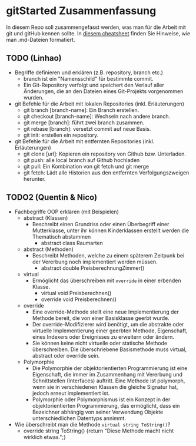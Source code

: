 # gitStarted Zusammenfassung
In diesem Repo soll zusammengefasst werden, was man für die Arbeit mit git und gitHub kennen sollte.
In [diesem cheatsheet](https://github.com/adam-p/markdown-here/wiki/Markdown-Cheatsheet) finden Sie Hinweise, wie man .md-Dateien formatiert.

## TODO (Linhao)
- Begriffe definieren und erklären (z.B. repository, branch etc.)
  - branch ist ein "Namensschild" für bestimmte commit.
  - Ein Git-Repository verfolgt und speichert den Verlauf aller Änderungen, die an den Dateien eines Git-Projekts vorgenommen wurden.
- git Befehle für die Arbeit mit lokalen Repositories (inkl. Erläuterungen) 
  - git branch [branch-name]: Ein Branch erstellen.
  - git checkout [branch-name]: Wechseln nach andere branch. 
  - git merge [branch]: führt zwei branch zusammen.
  - git rebase [branch]: versetzt commit auf neue Basis.
  - git init: erstellen ein repository.
- git Befehle für die Arbeit mit entfernten Repositories (inkl. Erläuterungen)
  - git clone [url]: Kopieren ein repository von Github bzw. Unterladen.
  - git push: alle local branch auf Github hochladen
  - git pull: Ein Kombination von git fetch und git merge
  - git fetch: Lädt alle Historien aus den entfernten Verfolgungszweigen herunter.
## TODO2 (Quentin & Nico)
- Fachbegriffe OOP erklären (mit Beispielen)
  - abstract (Klassen)
    - Beschreibt einen Grundriss oder einen Überbegriff einer Mutterklasse, unter ihr können Kinderklassen erstellt werden die Thematisch abstammen
      - abstract class Raumarten
  - abstract (Methoden)
    - Beschreibt Methoden, welche zu einem späterem Zeitpunk bei der Vererbung noch implementiert werden müssen.
      - abstract double PreisberechnungZimmer()
  - virtual
    - Ermöglicht das überschreiben mit `override` in einer erbenden Klasse.
      - virtual void Preisberechnen()
      - override void Preisberechnen()
  - override
    - Eine override-Methode stellt eine neue Implementierung der Methode bereit, die von einer Basisklasse geerbt wurde.
    - Der override-Modifizierer wird benötigt, um die abstrakte oder virtuelle Implementierung einer geerbten Methode, Eigenschaft,   eines Indexers oder Ereignisses zu erweitern oder ändern.
    - Sie können keine nicht virtuelle oder statische Methode überschreiben. Die überschriebene Basismethode muss virtual, abstract oder override sein.
  - Polymorphie
    - Die Polymorphie der objektorientierten Programmierung ist eine Eigenschaft, die immer im Zusammenhang mit Vererbung und Schnittstellen (Interfaces) auftritt. Eine Methode ist polymorph, wenn sie in verschiedenen Klassen die gleiche Signatur hat, jedoch erneut implementiert ist.
    - Polymorphie oder Polymorphismus ist ein Konzept in der objektorientierten Programmierung, das ermöglicht, dass ein Bezeichner abhängig von seiner Verwendung Objekte unterschiedlichen Datentyps annimmt.
- Wie überschreibt man die Methode `virtual string ToString()`?
  - override string ToString() {return "Diese Methode macht nicht wirklich etwas.";}
